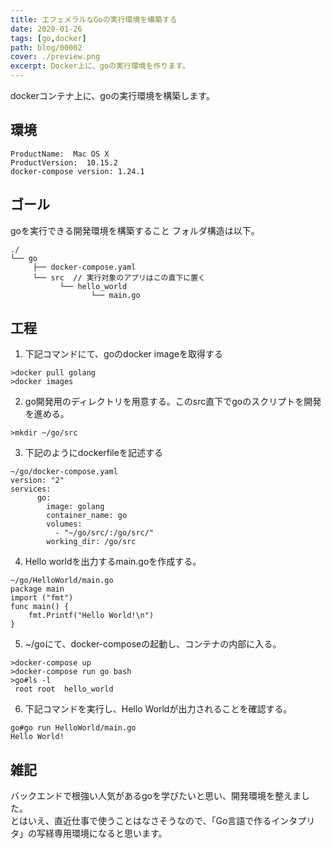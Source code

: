 ```yaml
---
title: エフェメラルなGoの実行環境を構築する
date: 2020-01-26
tags: [go,docker]
path: blog/00002
cover: ./preview.png
excerpt: Docker上に、goの実行環境を作ります。
---
```


dockerコンテナ上に、goの実行環境を構築します。

## 環境
```
ProductName:  Mac OS X  
ProductVersion:  10.15.2  
docker-compose version: 1.24.1  
```

## ゴール
goを実行できる開発環境を構築すること
フォルダ構造は以下。  
```
./  
└── go  
     ├── docker-compose.yaml  
     └── src  // 実行対象のアプリはこの直下に置く  
           └── hello_world  
                  └── main.go
```

## 工程
1. 下記コマンドにて、goのdocker imageを取得する
```
>docker pull golang
>docker images
```

2. go開発用のディレクトリを用意する。このsrc直下でgoのスクリプトを開発を進める。
```
>mkdir ~/go/src
```

3. 下記のようにdockerfileを記述する
```
~/go/docker-compose.yaml  
version: "2"  
services:  
      go:  
        image: golang  
        container_name: go  
        volumes:  
          - "~/go/src/:/go/src/"  
        working_dir: /go/src
```

4. Hello worldを出力するmain.goを作成する。
```
~/go/HelloWorld/main.go  
package main  
import ("fmt")  
func main() {
  	fmt.Printf("Hello World!\n")  
}
```

5. ~/goにて、docker-composeの起動し、コンテナの内部に入る。
```
>docker-compose up
>docker-compose run go bash  
>go#ls -l  
 root root  hello_world  
```

6. 下記コマンドを実行し、Hello Worldが出力されることを確認する。
```
go#go run HelloWorld/main.go
Hello World!  
```

## 雑記
バックエンドで根強い人気があるgoを学びたいと思い、開発環境を整えました。  
とはいえ、直近仕事で使うことはなさそうなので、「Go言語で作るインタプリタ」の写経専用環境になると思います。